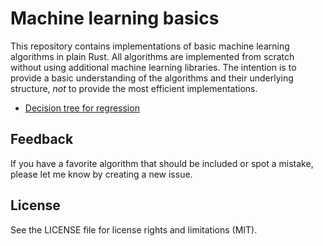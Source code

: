 # Machine learning basics

This repository contains implementations of basic machine learning algorithms in plain Rust. 
All algorithms are implemented from scratch without using additional machine learning libraries.
The intention is to provide a basic understanding of the algorithms and their underlying structure,
*not* to provide the most efficient implementations. 

<!-- - [Linear Regression](linear_regression.ipynb) -->
<!-- - [Linear Regression](src/linear_regression.rs) -->
<!-- - [Logistic Regression](logistic_regression.ipynb) -->
<!-- - [Perceptron](perceptron.ipynb) -->
<!-- - [k-nearest-neighbor](k_nearest_neighbour.ipynb) -->
<!-- - [k-Means clustering](kmeans.ipynb) -->
<!-- - [Simple neural network with one hidden layer](simple_neural_net.ipynb) -->
<!-- - [Multinomial Logistic Regression](softmax_regression.ipynb) -->
<!-- - [Decision tree for classification](decision_tree_classification.ipynb) -->
- [Decision tree for regression](src/decision_tree_regression.rs)
  
  
## Feedback

If you have a favorite algorithm that should be included or spot a mistake, please let me know by creating a new issue.

## License

See the LICENSE file for license rights and limitations (MIT).
